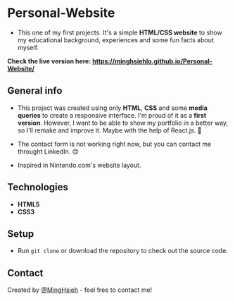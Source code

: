 # Personal-Website
* This one of my first projects. It's a simple **HTML/CSS website** to show my educational background, experiences and some fun facts about myself. 

**Check the live version here: https://minghsiehlo.github.io/Personal-Website/**

## General info

* This project was created using only **HTML**, **CSS** and some **media queries** to create a responsive interface. I'm proud of it as a **first version**.
However, I want to be able to show my portfolio in a better way, so I'll remake and improve it. Maybe with the help of React.js. :triumph:

* The contact form is not working right now, but you can contact me throught LinkedIn. :blush:

* Inspired in Nintendo.com's website layout.

## Technologies

* **HTML5**
* **CSS3**

## Setup
* Run `git clone` or download the repository to check out the source code.

## Contact
Created by [@MingHsieh](https://www.linkedin.com/in/ming-hsieh-lo/) - feel free to contact me!
